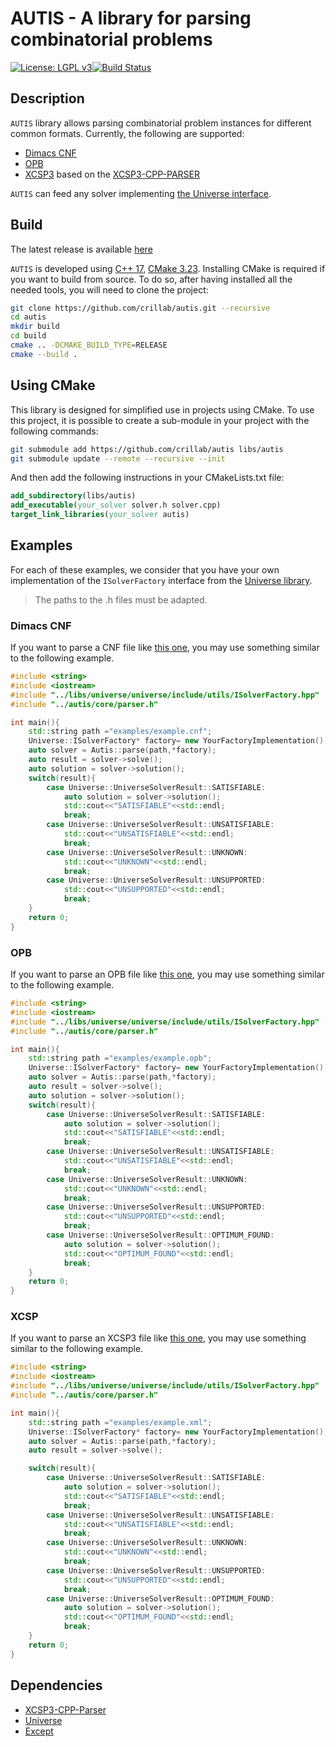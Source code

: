 # AUTIS - A library for parsing combinatorial problems

[![License: LGPL v3](https://img.shields.io/badge/License-LGPL%20v3-blue.svg)](http://www.gnu.org/licenses/lgpl-3.0)[![Build Status](https://github.com/crillab/autis/actions/workflows/ci.yml/badge.svg)](https://github.com/crillab/autis/actions/workflows/ci.yml)

## Description 

`AUTIS` library allows parsing combinatorial problem instances for different common formats. 
Currently, the following are supported:

- [Dimacs CNF](https://people.sc.fsu.edu/~jburkardt/data/cnf/cnf.html)
- [OPB](http://www.cril.univ-artois.fr/PB16/format.pdf) 
- [XCSP3](https://xcsp.org) based on the [XCSP3-CPP-PARSER](https://github.com/xcsp3team/XCSP3-CPP-Parser)

`AUTIS` can feed any solver implementing [the Universe interface](https://github.com/crillab/universe).



## Build 

The latest release is available [here](https://github.com/crillab/autis/releases/latest)

`AUTIS` is developed using [C++ 17](https://en.cppreference.com/w/cpp/17), 
[CMake 3.23](https://cmake.org/). 
Installing CMake is required if you want to build from source.
To do so, after having installed all the needed tools, you will need to clone
the project:

```bash
git clone https://github.com/crillab/autis.git --recursive
cd autis
mkdir build
cd build 
cmake .. -DCMAKE_BUILD_TYPE=RELEASE
cmake --build . 
```

## Using CMake

This library is designed for simplified use in projects using CMake. To use this project, it is possible to 
create a sub-module in your project with the following commands:

```bash
git submodule add https://github.com/crillab/autis libs/autis
git submodule update --remote --recursive --init
```

And then add the following instructions in your CMakeLists.txt file:

```cmake
add_subdirectory(libs/autis)
add_executable(your_solver solver.h solver.cpp)
target_link_libraries(your_solver autis)
```

## Examples 

For each of these examples, we consider that you have your own implementation of the `ISolverFactory` interface 
from the [Universe library](https://github.com/crillab/universe). 

> The paths to the .h files must be adapted.

### Dimacs CNF

If you want to parse a CNF file like [this one](examples/example.cnf), you may use something similar
to the following example.

```c++
#include <string>
#include <iostream>
#include "../libs/universe/universe/include/utils/ISolverFactory.hpp"
#include "../autis/core/parser.h"

int main(){
    std::string path ="examples/example.cnf";
    Universe::ISolverFactory* factory= new YourFactoryImplementation();
    auto solver = Autis::parse(path,*factory);
    auto result = solver->solve();
    auto solution = solver->solution();
    switch(result){
        case Universe::UniverseSolverResult::SATISFIABLE:
            auto solution = solver->solution();
            std::cout<<"SATISFIABLE"<<std::endl;
            break;
        case Universe::UniverseSolverResult::UNSATISFIABLE:
            std::cout<<"UNSATISFIABLE"<<std::endl;
            break;
        case Universe::UniverseSolverResult::UNKNOWN:
            std::cout<<"UNKNOWN"<<std::endl;
            break;
        case Universe::UniverseSolverResult::UNSUPPORTED:
            std::cout<<"UNSUPPORTED"<<std::endl;
            break;
    }
    return 0;
}
```

### OPB 

If you want to parse an OPB file like [this one](examples/example.opb), you may use something similar
to the following example.

```c++
#include <string>
#include <iostream>
#include "../libs/universe/universe/include/utils/ISolverFactory.hpp"
#include "../autis/core/parser.h"

int main(){
    std::string path ="examples/example.opb";
    Universe::ISolverFactory* factory= new YourFactoryImplementation();
    auto solver = Autis::parse(path,*factory);
    auto result = solver->solve();
    auto solution = solver->solution();
    switch(result){
        case Universe::UniverseSolverResult::SATISFIABLE:
            auto solution = solver->solution();
            std::cout<<"SATISFIABLE"<<std::endl;
            break;
        case Universe::UniverseSolverResult::UNSATISFIABLE:
            std::cout<<"UNSATISFIABLE"<<std::endl;
            break;
        case Universe::UniverseSolverResult::UNKNOWN:
            std::cout<<"UNKNOWN"<<std::endl;
            break;
        case Universe::UniverseSolverResult::UNSUPPORTED:
            std::cout<<"UNSUPPORTED"<<std::endl;
            break;
        case Universe::UniverseSolverResult::OPTIMUM_FOUND:
            auto solution = solver->solution();
            std::cout<<"OPTIMUM_FOUND"<<std::endl;
            break;
    }
    return 0;
}
```

### XCSP

If you want to parse an XCSP3 file like [this one](examples/example.xml), you may use something similar
to the following example.
```c++
#include <string>
#include <iostream>
#include "../libs/universe/universe/include/utils/ISolverFactory.hpp"
#include "../autis/core/parser.h"

int main(){
    std::string path ="examples/example.xml";
    Universe::ISolverFactory* factory= new YourFactoryImplementation();
    auto solver = Autis::parse(path,*factory);
    auto result = solver->solve();

    switch(result){
        case Universe::UniverseSolverResult::SATISFIABLE:
            auto solution = solver->solution();
            std::cout<<"SATISFIABLE"<<std::endl;
            break;
        case Universe::UniverseSolverResult::UNSATISFIABLE:
            std::cout<<"UNSATISFIABLE"<<std::endl;
            break;
        case Universe::UniverseSolverResult::UNKNOWN:
            std::cout<<"UNKNOWN"<<std::endl;
            break;
        case Universe::UniverseSolverResult::UNSUPPORTED:
            std::cout<<"UNSUPPORTED"<<std::endl;
            break;
        case Universe::UniverseSolverResult::OPTIMUM_FOUND:
            auto solution = solver->solution();
            std::cout<<"OPTIMUM_FOUND"<<std::endl;
            break;
    }
    return 0;
}
```

## Dependencies 

- [XCSP3-CPP-Parser](https://github.com/xcsp3team/XCSP3-CPP-PARSER)
- [Universe](https://github.com/crillab/universe)
- [Except](https://github.com/crillab/except)